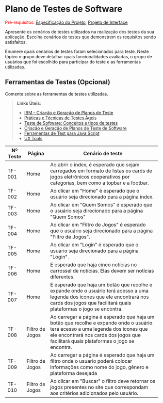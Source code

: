 # Plano de Testes de Software

<span style="color:red">Pré-requisitos: <a href="2-Especificação do Projeto.md"> Especificação do Projeto</a></span>, <a href="3-Projeto de Interface.md"> Projeto de Interface</a>

Apresente os cenários de testes utilizados na realização dos testes da sua aplicação. Escolha cenários de testes que demonstrem os requisitos sendo satisfeitos.

Enumere quais cenários de testes foram selecionados para teste. Neste tópico o grupo deve detalhar quais funcionalidades avaliadas, o grupo de usuários que foi escolhido para participar do teste e as ferramentas utilizadas.
 
## Ferramentas de Testes (Opcional)

Comente sobre as ferramentas de testes utilizadas.
 
> **Links Úteis**:
> - [IBM - Criação e Geração de Planos de Teste](https://www.ibm.com/developerworks/br/local/rational/criacao_geracao_planos_testes_software/index.html)
> - [Práticas e Técnicas de Testes Ágeis](http://assiste.serpro.gov.br/serproagil/Apresenta/slides.pdf)
> -  [Teste de Software: Conceitos e tipos de testes](https://blog.onedaytesting.com.br/teste-de-software/)
> - [Criação e Geração de Planos de Teste de Software](https://www.ibm.com/developerworks/br/local/rational/criacao_geracao_planos_testes_software/index.html)
> - [Ferramentas de Test para Java Script](https://geekflare.com/javascript-unit-testing/)
> - [UX Tools](https://uxdesign.cc/ux-user-research-and-user-testing-tools-2d339d379dc7)

| Nº Teste | Página | Cenário de teste |
|-----------|-----------------------------------------|----|
|TF-001| Home | Ao abrir o index, é esperado que sejam carregados em formato de listas os cards de jogos eletrônicos cooperativos por categorias, bem como a topbar e a footbar. |
|TF-002| Home | Ao clicar em "Home" é esperado que o usuário seja direcionado para a página index.|
|TF-003| Home | Ao clicar em "Quem Somos" é esperado que o usuário seja direcionado para a página "Quem Somos"|
|TF-004| Home | Ao clicar em "Filtro de Jogos" é esperado que o usuário seja direcionado para a página "Filtro de Jogos".|
|TF-005| Home | Ao clicar em "Login" é esperado que o usuário seja direcionado para a página "Login".|
|TF-006| Home | É esperado que haja cinco notícias no carrossel de notícias. Elas devem ser notícias diferentes.|
|TF-007| Home | É esperado que haja um botão que recolhe e expande onde o usuário terá acesso a uma legenda dos ícones que ele encontrará nos cards dos jogos que facilitará quais plataformas o jogo se encontra.|
|TF-008| Filtro de Jogos | Ao carregar a página é esperado que haja um botão que recolhe e expande onde o usuário terá acesso a uma legenda dos ícones que ele encontrará nos cards dos jogos que facilitará quais plataformas o jogo se encontra.|
|TF-009| Filtro de Jogos | Ao carregar a página é esperado que haja um filtro onde o usuario poderá colocar informações como nome do jogo, gênero e plataforma desejada|
|TF-010| Filtro de Jogos | Ao clicar em "Buscar" o filtro deve retornar os jogos presentes no site que correspondam aos critérios adicionados pelo usuário.|
